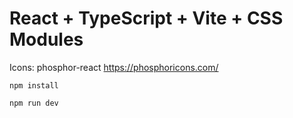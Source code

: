 # React + TypeScript + Vite + CSS Modules 

Icons: phosphor-react https://phosphoricons.com/

``` npm install ```

``` npm run dev ```
